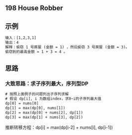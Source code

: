 ## 198 House Robber
## 示例
```html
输入：[1,2,3,1]
输出：4
解释：偷窃 1 号房屋 (金额 = 1) ，然后偷窃 3 号房屋 (金额 = 3)。
偷窃到的最高金额 = 1 + 3 = 4 。
```

## 思路

### 大致思路：求子序列最大，序列型DP
```html
# 按照上面例子的问题列出子序列求解
# 假设 dp[i], i 为数组index，求0~i的子序列最大值
dp[0] = nums[0]
dp[1] = max(dp[0], nums[1])
dp[2] = max(dp[0] + nums[2], dp[1])
dp[3] = max(dp[1] + nums[3], dp[2])
```
推断转移方程：dp[i] = max(dp[i-2] + nums[i], dp[i-1])

